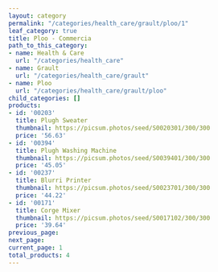 ```yaml
---
layout: category
permalink: "/categories/health_care/grault/ploo/1"
leaf_category: true
title: Ploo - Commercia
path_to_this_category:
- name: Health & Care
  url: "/categories/health_care"
- name: Grault
  url: "/categories/health_care/grault"
- name: Ploo
  url: "/categories/health_care/grault/ploo"
child_categories: []
products:
- id: '00203'
  title: Plugh Sweater
  thumbnail: https://picsum.photos/seed/S0020301/300/300
  price: '56.63'
- id: '00394'
  title: Plugh Washing Machine
  thumbnail: https://picsum.photos/seed/S0039401/300/300
  price: '45.05'
- id: '00237'
  title: Blurri Printer
  thumbnail: https://picsum.photos/seed/S0023701/300/300
  price: '44.22'
- id: '00171'
  title: Corge Mixer
  thumbnail: https://picsum.photos/seed/S0017102/300/300
  price: '39.64'
previous_page: 
next_page: 
current_page: 1
total_products: 4
---
```

